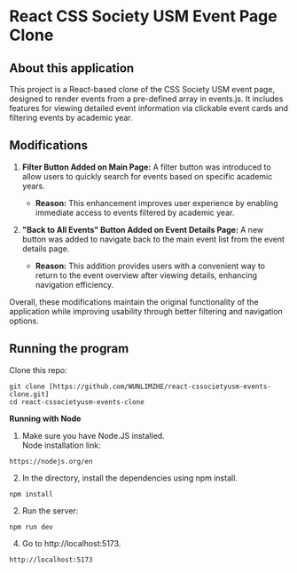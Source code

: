 # React CSS Society USM Event Page Clone

About this application
-------------------------------------------------------
This project is a React-based clone of the CSS Society USM event page, designed to render events from a pre-defined array in events.js. It includes features for viewing detailed event information via clickable event cards and filtering events by academic year.

Modifications
-------------------------------------------------------
1. **Filter Button Added on Main Page:** A filter button was introduced to allow users to quickly search for events based on specific academic years.
   - **Reason:** This enhancement improves user experience by enabling immediate access to events filtered by academic year.

2. **"Back to All Events" Button Added on Event Details Page:** A new button was added to navigate back to the main event list from the event details page.
   - **Reason:** This addition provides users with a convenient way to return to the event overview after viewing details, enhancing navigation efficiency.

Overall, these modifications maintain the original functionality of the application while improving usability through better filtering and navigation options.

Running the program
-------------------------------------------------------
Clone this repo:
```
git clone [https://github.com/WUNLIMZHE/react-cssocietyusm-events-clone.git]
cd react-cssocietyusm-events-clone
```
**Running with Node** <br/>
1. Make sure you have Node.JS installed.<br/>
Node installation link: <br/>
```
https://nodejs.org/en
```

2. In the directory, install the dependencies using npm install.<br/>
```
npm install
```

2. Run the server:<br/>
```
npm run dev
```

4. Go to http://localhost:5173.
```
http://localhost:5173
```
